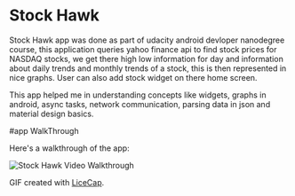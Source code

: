 # Stock Hawk
Stock Hawk app was done as part of udacity android devloper nanodegree course, this application queries yahoo finance api
to find stock prices for NASDAQ stocks, we get there high low information for day and information about daily trends and 
monthly trends of a stock, this is then represented in nice graphs. User can also add stock widget on there home screen. 

This app helped me in understanding concepts like widgets, graphs in android, async tasks, network communication, parsing data in json
and material design basics. 

#app WalkThrough

Here's a walkthrough of the app:

<img src='http://i.imgur.com/Vcy55PS.gif' title='Stock Hawk Video Walkthrough' width='' alt='Stock Hawk Video Walkthrough' />


GIF created with [LiceCap](http://www.cockos.com/licecap/).
